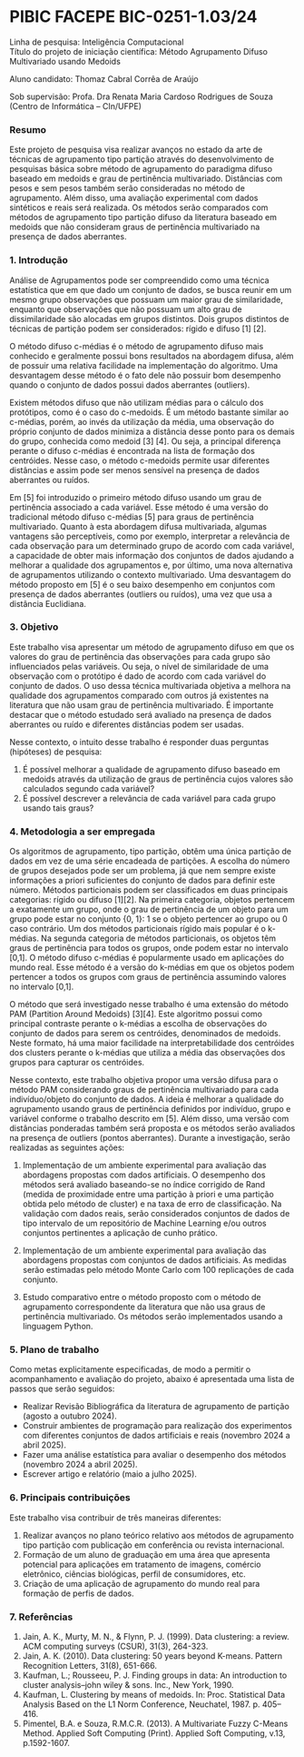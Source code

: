 # PIBIC FACEPE BIC-0251-1.03/24

Linha de pesquisa: Inteligência Computacional  
Título do projeto de iniciação científica: Método Agrupamento Difuso Multivariado usando Medoids  

Aluno candidato: Thomaz Cabral Corrêa de Araújo  

Sob supervisão: Profa. Dra Renata Maria Cardoso Rodrigues de Souza  
(Centro de Informática – CIn/UFPE)  

### Resumo

Este projeto de pesquisa visa realizar avanços no estado da arte de técnicas de agrupamento tipo partição através do desenvolvimento de pesquisas básica sobre método de agrupamento do paradigma difuso baseado em medoids e grau de pertinência multivariado. Distâncias com pesos e sem pesos também serão consideradas no método de agrupamento. Além disso, uma avaliação experimental com dados sintéticos e reais será realizada. Os métodos serão comparados com métodos de agrupamento tipo partição difuso da literatura baseado em medoids que não consideram graus de pertinência multivariado na presença de dados aberrantes.  

### 1. Introdução  

Análise de Agrupamentos pode ser compreendido como uma técnica estatística que em que dado um conjunto de dados, se busca reunir em um mesmo grupo observações que possuam um maior grau de similaridade, enquanto que observações que não possuam um alto grau de dissimilaridade são alocadas em grupos distintos. Dois grupos distintos de técnicas de partição podem ser considerados: rígido e difuso [1] [2].  

O método difuso c-médias é o método de agrupamento difuso mais conhecido e geralmente possui bons resultados na abordagem difusa, além de possuir uma relativa facilidade na implementação do algoritmo. Uma desvantagem desse método é o fato dele não possuir bom desempenho quando o conjunto de dados possui dados aberrantes (outliers).  

Existem métodos difuso que não utilizam médias para o cálculo dos protótipos, como é o caso do c-medoids. É um método bastante similar ao c-médias, porém, ao invés da utilização da média, uma observação do próprio conjunto de dados minimiza a distância desse ponto para os demais do grupo, conhecida como medoid [3] [4]. Ou seja, a principal diferença perante o difuso c-médias é encontrada na lista de formação dos centróides. Nesse caso, o método c-medoids permite usar diferentes distâncias e assim pode ser menos sensível na presença de dados aberrantes ou ruídos.  

Em [5] foi introduzido o primeiro método difuso usando um grau de pertinência associado a cada variável. Esse método é uma versão do tradicional método difuso c-médias [5] para graus de pertinência multivariado. Quanto à esta abordagem difusa multivariada, algumas vantagens são perceptíveis, como por exemplo, interpretar a relevância de cada observação para um determinado grupo de acordo com cada variável, a capacidade de obter mais informação dos conjuntos de dados ajudando a melhorar a qualidade dos agrupamentos e, por último, uma nova alternativa de agrupamentos utilizando o contexto multivariado. Uma desvantagem do método proposto em [5] é o seu baixo desempenho em conjuntos com presença de dados aberrantes (outliers ou ruídos), uma vez que usa a distância Euclidiana.  

### 3. Objetivo  

Este trabalho visa apresentar um método de agrupamento difuso em que os valores do grau de pertinência das observações para cada grupo são influenciados pelas variáveis. Ou seja, o nível de similaridade de uma observação com o protótipo é dado de acordo com cada variável do conjunto de dados. O uso dessa técnica multivariada objetiva a melhora na qualidade dos agrupamentos comparado com outros já existentes na literatura que não usam grau de pertinência multivariado. É importante destacar que o método estudado será avaliado na presença de dados aberrantes ou ruído e diferentes distâncias podem ser usadas.  

Nesse contexto, o intuito desse trabalho é responder duas perguntas (hipóteses) de pesquisa:  

1. É possível melhorar a qualidade de agrupamento difuso baseado em medoids através da utilização de graus de pertinência cujos valores são calculados segundo cada variável?  
2. É possível descrever a relevância de cada variável para cada grupo usando tais graus?  

### 4. Metodologia a ser empregada  

Os algoritmos de agrupamento, tipo partição, obtêm uma única partição de dados em vez de uma série encadeada de partições. A escolha do número de grupos desejados pode ser um problema, já que nem sempre existe informações a priori suficientes do conjunto de dados para definir este número. Métodos particionais podem ser classificados em duas principais categorias: rígido ou difuso [1][2]. Na primeira categoria, objetos pertencem a exatamente um grupo, onde o grau de pertinência de um objeto para um grupo pode estar no conjunto {0, 1}: 1 se o objeto pertencer ao grupo ou 0 caso contrário. Um dos métodos particionais rígido mais popular é o k-médias. Na segunda categoria de métodos particionais, os objetos têm graus de pertinência para todos os grupos, onde podem estar no intervalo [0,1]. O método difuso c-médias é popularmente usado em aplicações do mundo real. Esse método é a versão do k-médias em que os objetos podem pertencer a todos os grupos com graus de pertinência assumindo valores no intervalo [0,1].  

O método que será investigado nesse trabalho é uma extensão do método PAM (Partition Around Medoids) [3][4]. Este algoritmo possui como principal contraste perante o k-médias a escolha de observações do conjunto de dados para serem os centróides, denominados de medoids. Neste formato, há uma maior facilidade na interpretabilidade dos centróides dos clusters perante o k-médias que utiliza a média das observações dos grupos para capturar os centróides.  

Nesse contexto, este trabalho objetiva propor uma versão difusa para o método PAM considerando graus de pertinência multivariado para cada indivíduo/objeto do conjunto de dados. A ideia é melhorar a qualidade do agrupamento usando graus de pertinência definidos por indivíduo, grupo e variável conforme o trabalho descrito em [5]. Além disso, uma versão com distâncias ponderadas também será proposta e os métodos serão avaliados na presença de outliers (pontos aberrantes). Durante a investigação, serão realizadas as seguintes ações:  

1. Implementação de um ambiente experimental para avaliação das abordagens propostas com dados artificiais. O desempenho dos métodos será avaliado baseando-se no índice corrigido de Rand (medida de proximidade entre uma partição à priori e uma partição obtida pelo método de cluster) e na taxa de erro de classificação. Na validação com dados reais, serão considerados conjuntos de dados de tipo intervalo de um repositório de Machine Learning e/ou outros conjuntos pertinentes a aplicação de cunho prático.  

2. Implementação de um ambiente experimental para avaliação das abordagens propostas com conjuntos de dados artificiais. As medidas serão estimadas pelo método Monte Carlo com 100 replicações de cada conjunto.  

3. Estudo comparativo entre o método proposto com o método de agrupamento correspondente da literatura que não usa graus de pertinência multivariado. Os métodos serão implementados usando a linguagem Python.  

### 5. Plano de trabalho  

Como metas explicitamente especificadas, de modo a permitir o acompanhamento e avaliação do projeto, abaixo é apresentada uma lista de passos que serão seguidos:  

- Realizar Revisão Bibliográfica da literatura de agrupamento de partição (agosto a outubro 2024).  
- Construir ambientes de programação para realização dos experimentos com diferentes conjuntos de dados artificiais e reais (novembro 2024 a abril 2025).  
- Fazer uma análise estatística para avaliar o desempenho dos métodos (novembro 2024 a abril 2025).  
- Escrever artigo e relatório (maio a julho 2025).  

### 6. Principais contribuições  

Este trabalho visa contribuir de três maneiras diferentes:  

1. Realizar avanços no plano teórico relativo aos métodos de agrupamento tipo partição com publicação em conferência ou revista internacional.  
2. Formação de um aluno de graduação em uma área que apresenta potencial para aplicações em tratamento de imagens, comércio eletrônico, ciências biológicas, perfil de consumidores, etc.  
3. Criação de uma aplicação de agrupamento do mundo real para formação de perfis de dados.  

### 7. Referências  

1. Jain, A. K., Murty, M. N., & Flynn, P. J. (1999). Data clustering: a review. ACM computing surveys (CSUR), 31(3), 264-323.  
2. Jain, A. K. (2010). Data clustering: 50 years beyond K-means. Pattern Recognition Letters, 31(8), 651-666.  
3. Kaufman, L.; Rousseeu, P. J. Finding groups in data: An introduction to cluster analysis–john wiley & sons. Inc., New York, 1990.  
4. Kaufman, L. Clustering by means of medoids. In: Proc. Statistical Data Analysis Based on the L1 Norm Conference, Neuchatel, 1987. p. 405–416.  
5. Pimentel, B.A. e Souza, R.M.C.R. (2013). A Multivariate Fuzzy C-Means Method. Applied Soft Computing (Print). Applied Soft Computing, v.13, p.1592-1607.  
